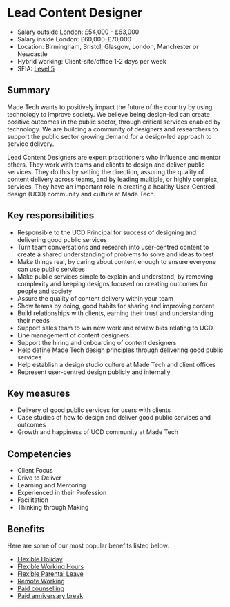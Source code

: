 # Lead Content Designer 

- Salary outside London: £54,000 - £63,000
- Salary inside London: £60,000-£70,000 
- Location: Birmingham, Bristol, Glasgow, London, Manchester or Newcastle
- Hybrid working: Client-site/office 1-2 days per week
- SFIA: [Level 5](https://sfia-online.org/en/sfia-7/responsibilities/level-5)

## Summary

Made Tech wants to positively impact the future of the country by using technology to improve society. We believe being design-led can create positive outcomes in the public sector, through critical services enabled by technology. We are building a community of designers and researchers to support the public sector growing demand for a design-led approach to service delivery.

Lead Content Designers are expert practitioners who influence and mentor others. They work with teams and clients to design and deliver public services. They do this by setting the direction, assuring the quality of content delivery across teams, and by leading multiple, or highly complex, services. They have an important role in creating a healthy User-Centred design (UCD) community and culture at Made Tech. 

## Key responsibilities 

- Responsible to the UCD Principal for success of designing and delivering good public services
- Turn team conversations and research into user-centred content to create a shared understanding of problems to solve and ideas to test
- Make things real, by caring about content enough to ensure everyone can use public services
- Make public services simple to explain and understand, by removing complexity and keeping designs focused on creating outcomes for people and society
- Assure the quality of content delivery within your team 
- Show teams by doing, good habits for sharing and improving content 
- Build relationships with clients, earning their trust and understanding their needs
- Support sales team to win new work and review bids relating to UCD
- Line management of content designers
- Support the hiring and onboarding of content designers
- Help define Made Tech design principles through delivering good public services
- Help establish a design studio culture at Made Tech and client offices
- Represent user-centred design publicly and internally

## Key measures

- Delivery of good public services for users with clients
- Case studies of how to design and deliver good public services and outcomes
- Growth and happiness of UCD community at Made Tech

## Competencies 

- Client Focus
- Drive to Deliver
- Learning and Mentoring
- Experienced in their Profession
- Facilitation
- Thinking through Making 

## Benefits

Here are some of our most popular benefits listed below:

- [Flexible Holiday](../benefits/flexible_holiday.md)
- [Flexible Working Hours](../benefits/working_hours.md)
- [Flexible Parental Leave](../guides/welfare/parental_leave.md)
- [Remote Working](../benefits/remote_working.md)
- [Paid counselling](../guides/welfare/employee_assistance.md)
- [Paid anniversary break](../benefits/paid_anniversary_break.md)

